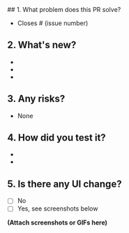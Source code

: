 <!--

Hi! Thanks for contributing.
To help the reviewer, please take a moment to fill out the following information.

-->## 1. What problem does this PR solve?

<!--
Describe the bug you fixed or the feature you implemented.
It's best to link to the relevant issue, for example: `Fixes #123`, `Closes #456`.
This will automatically close the issue when the PR is merged.
-->

- Closes # (issue number)

## 2. What's new?

<!--
List the main changes you made.
For example:
- Created `ProfileFragment.java` and its layout file.
- Added a navigation action from the Home screen to the Profile screen in `mobile_navigation.xml`.
- Modified `HomeFragment.java` to handle the click event on the profile icon.
-->

-
-
-

## 3. Any risks?

<!--
Is there anything that might be a potential problem or that the reviewer should pay special attention to?
For example:
- This refactor changes the underlying database model and might affect compatibility with old data.
- This animation might have performance issues on low-end devices.
If none, just write "None".
-->

- None

## 4. How did you test it?

<!--
Describe how you tested your code. This helps the reviewer trust your changes.
For example:
- Manual testing on a Pixel 5 emulator (Android 12).
- Ran all relevant unit tests and they passed.
- Confirmed that the JSON argument was correctly printed in logcat when navigating to the Profile screen.
-->

-
-

## 5. Is there any UI change?

<!--
If your changes include UI updates, please attach screenshots or a GIF here. This is very important!
You can drag and drop images directly into this text area.
If not, check "No".
-->

- [ ] No
- [ ] Yes, see screenshots below

**(Attach screenshots or GIFs here)**
